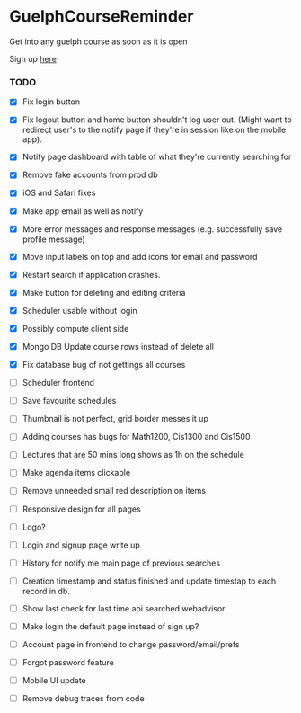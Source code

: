 # GuelphCourseReminder
Get into any guelph course as soon as it is open

Sign up [here](https://notifymeguelph.xyz/)

### TODO
- [x] Fix login button
- [x] Fix logout button and home button shouldn't log user out. (Might want to redirect user's to the notify page if they're in session like on the mobile app).
- [x] Notify page dashboard with table of what they're currently searching for
- [x] Remove fake accounts from prod db
- [x] iOS and Safari fixes
- [x] Make app email as well as notify
- [x] More error messages and response messages (e.g. successfully save profile message)
- [x] Move input labels on top and add icons for email and password
- [x] Restart search if application crashes.
- [x] Make button for deleting and editing criteria
- [x] Scheduler usable without login
- [x] Possibly compute client side
- [x] Mongo DB Update course rows instead of delete all
- [x] Fix database bug of not gettings all courses

- [ ] Scheduler frontend
- [ ] Save favourite schedules
- [ ] Thumbnail is not perfect, grid border messes it up
- [ ] Adding courses has bugs for Math1200, Cis1300 and Cis1500
- [ ] Lectures that are 50 mins long shows as 1h on the schedule
- [ ] Make agenda items clickable
- [ ] Remove unneeded small red description on items

- [ ] Responsive design for all pages
- [ ] Logo?
- [ ] Login and signup page write up
- [ ] History for notify me main page of previous searches
- [ ] Creation timestamp and status finished and update timestap to each record in db.
- [ ] Show last check for last time api searched webadvisor
- [ ] Make login the default page instead of sign up?
- [ ] Account page in frontend to change password/email/prefs
- [ ] Forgot password feature
- [ ] Mobile UI update
- [ ] Remove debug traces from code
